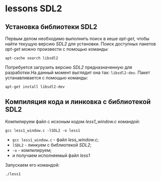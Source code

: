 # lessons SDL2

## Установка библиотеки SDL2

Первым делом необходимо выполнить поиск в кеше *apt-get*, чтобы найти текущую версию *SDL2* для установки. Поиск доступных пакетов *apt-get* можно произвести с помощью команды:

`apt-cache search libsdl2`

Потребуется загрузить версию *SDL2* предназначенную для разработки.На данный момент выглядит она так: `libsdl2-dev`. Пакет устанавливается с помощью команды:

`apt-get install libsdl2-dev`

## Компиляция кода и линковка с библиотекой SDL2

Компилируем файл с исхоным кодом *less1_window.c* командой:

`gcc less1_window.c -lSDL2 -o less1`

* `gcc less1_window.c` - файл *less_window.c*;
* `lSDL2` - линкуем с библиотекой *SDL2*;
* `-o` - компилируем;
* и получаем исполняемый файл *less1*

Запускаем его командой:

`./less1`
